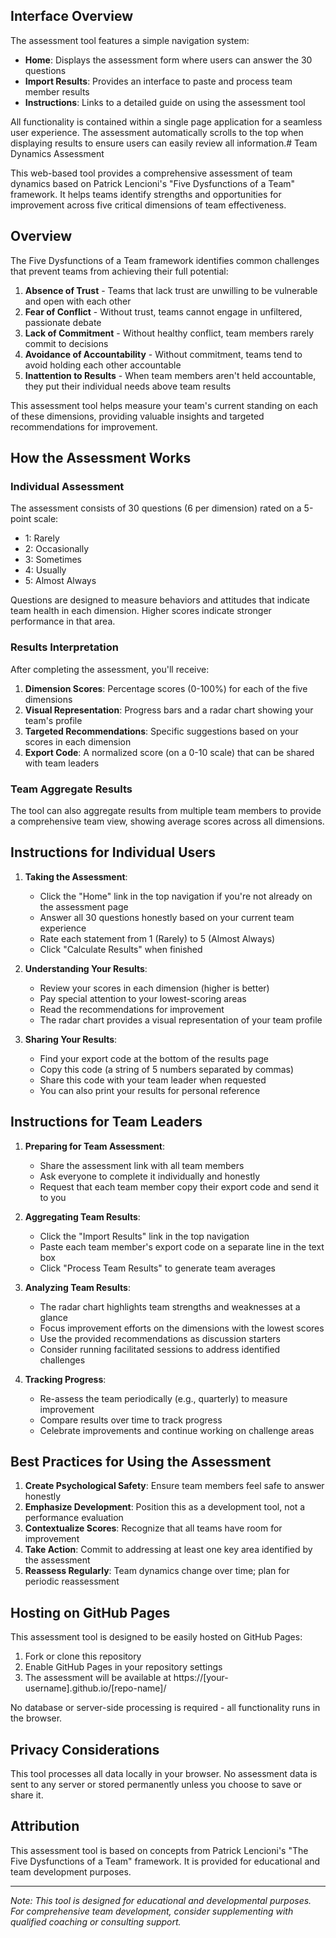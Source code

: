 ## Interface Overview

The assessment tool features a simple navigation system:

- **Home**: Displays the assessment form where users can answer the 30 questions
- **Import Results**: Provides an interface to paste and process team member results
- **Instructions**: Links to a detailed guide on using the assessment tool

All functionality is contained within a single page application for a seamless user experience. The assessment automatically scrolls to the top when displaying results to ensure users can easily review all information.# Team Dynamics Assessment

This web-based tool provides a comprehensive assessment of team dynamics based on Patrick Lencioni's "Five Dysfunctions of a Team" framework. It helps teams identify strengths and opportunities for improvement across five critical dimensions of team effectiveness.

## Overview

The Five Dysfunctions of a Team framework identifies common challenges that prevent teams from achieving their full potential:

1. **Absence of Trust** - Teams that lack trust are unwilling to be vulnerable and open with each other
2. **Fear of Conflict** - Without trust, teams cannot engage in unfiltered, passionate debate
3. **Lack of Commitment** - Without healthy conflict, team members rarely commit to decisions
4. **Avoidance of Accountability** - Without commitment, teams tend to avoid holding each other accountable
5. **Inattention to Results** - When team members aren't held accountable, they put their individual needs above team results

This assessment tool helps measure your team's current standing on each of these dimensions, providing valuable insights and targeted recommendations for improvement.

## How the Assessment Works

### Individual Assessment

The assessment consists of 30 questions (6 per dimension) rated on a 5-point scale:
- 1: Rarely
- 2: Occasionally
- 3: Sometimes
- 4: Usually
- 5: Almost Always

Questions are designed to measure behaviors and attitudes that indicate team health in each dimension. Higher scores indicate stronger performance in that area.

### Results Interpretation

After completing the assessment, you'll receive:

1. **Dimension Scores**: Percentage scores (0-100%) for each of the five dimensions
2. **Visual Representation**: Progress bars and a radar chart showing your team's profile
3. **Targeted Recommendations**: Specific suggestions based on your scores in each dimension
4. **Export Code**: A normalized score (on a 0-10 scale) that can be shared with team leaders

### Team Aggregate Results

The tool can also aggregate results from multiple team members to provide a comprehensive team view, showing average scores across all dimensions.

## Instructions for Individual Users

1. **Taking the Assessment**:
   - Click the "Home" link in the top navigation if you're not already on the assessment page
   - Answer all 30 questions honestly based on your current team experience
   - Rate each statement from 1 (Rarely) to 5 (Almost Always)
   - Click "Calculate Results" when finished

2. **Understanding Your Results**:
   - Review your scores in each dimension (higher is better)
   - Pay special attention to your lowest-scoring areas
   - Read the recommendations for improvement
   - The radar chart provides a visual representation of your team profile

3. **Sharing Your Results**:
   - Find your export code at the bottom of the results page
   - Copy this code (a string of 5 numbers separated by commas)
   - Share this code with your team leader when requested
   - You can also print your results for personal reference

## Instructions for Team Leaders

1. **Preparing for Team Assessment**:
   - Share the assessment link with all team members
   - Ask everyone to complete it individually and honestly
   - Request that each team member copy their export code and send it to you

2. **Aggregating Team Results**:
   - Click the "Import Results" link in the top navigation
   - Paste each team member's export code on a separate line in the text box
   - Click "Process Team Results" to generate team averages

3. **Analyzing Team Results**:
   - The radar chart highlights team strengths and weaknesses at a glance
   - Focus improvement efforts on the dimensions with the lowest scores
   - Use the provided recommendations as discussion starters
   - Consider running facilitated sessions to address identified challenges

4. **Tracking Progress**:
   - Re-assess the team periodically (e.g., quarterly) to measure improvement
   - Compare results over time to track progress
   - Celebrate improvements and continue working on challenge areas

## Best Practices for Using the Assessment

1. **Create Psychological Safety**: Ensure team members feel safe to answer honestly
2. **Emphasize Development**: Position this as a development tool, not a performance evaluation
3. **Contextualize Scores**: Recognize that all teams have room for improvement
4. **Take Action**: Commit to addressing at least one key area identified by the assessment
5. **Reassess Regularly**: Team dynamics change over time; plan for periodic reassessment

## Hosting on GitHub Pages

This assessment tool is designed to be easily hosted on GitHub Pages:

1. Fork or clone this repository
2. Enable GitHub Pages in your repository settings
3. The assessment will be available at https://[your-username].github.io/[repo-name]/

No database or server-side processing is required - all functionality runs in the browser.

## Privacy Considerations

This tool processes all data locally in your browser. No assessment data is sent to any server or stored permanently unless you choose to save or share it.

## Attribution

This assessment tool is based on concepts from Patrick Lencioni's "The Five Dysfunctions of a Team" framework. It is provided for educational and team development purposes.

---

*Note: This tool is designed for educational and developmental purposes. For comprehensive team development, consider supplementing with qualified coaching or consulting support.*
